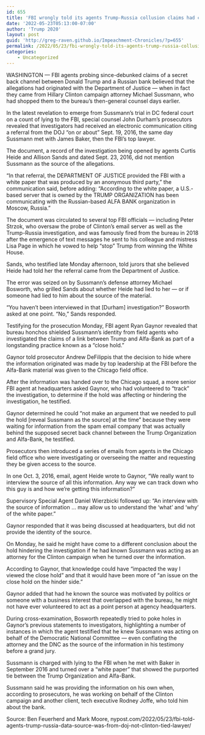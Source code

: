 ```yaml
---
id: 655
title: 'FBI wrongly told its agents Trump-Russia collusion claims had come from DOJ, bombshell document reveals'
date: '2022-05-23T05:13:00-07:00'
author: 'Trump 2020'
layout: post
guid: 'http://greg-raven.github.io/Impeachment-Chronicles/?p=655'
permalink: /2022/05/23/fbi-wrongly-told-its-agents-trump-russia-collusion-claims-had-come-from-doj-bombshell-document-reveals/
categories:
    - Uncategorized
---
```


WASHINGTON — FBI agents probing since-debunked claims of a secret back channel between Donald Trump and a Russian bank believed that the allegations had originated with the Department of Justice — when in fact they came from Hillary Clinton campaign attorney Michael Sussmann, who had shopped them to the bureau’s then-general counsel days earlier.

In the latest revelation to emerge from Sussmann’s trial in DC federal court on a count of lying to the FBI, special counsel John Durham’s prosecutors revealed that investigators had received an electronic communication citing a referral from the DOJ “on or about” Sept. 19, 2016, the same day Sussmann met with James Baker, then the FBI’s top lawyer.

The document, a record of the investigation being opened by agents Curtis Heide and Allison Sands and dated Sept. 23, 2016, did not mention Sussmann as the source of the allegations.

“In that referral, the DEPARTMENT OF JUSTICE provided the FBI with a white paper that was produced by an anonymous third party,” the communication said, before adding: “According to the white paper, a U.S.-based server that is owned by the TRUMP ORGANIZATION has been communicating with the Russian-based ALFA BANK organization in Moscow, Russia.”

The document was circulated to several top FBI officials — including Peter Strzok, who oversaw the probe of Clinton’s email server as well as the Trump-Russia investigation, and was famously fired from the bureau in 2018 after the emergence of text messages he sent to his colleague and mistress Lisa Page in which he vowed to help “stop” Trump from winning the White House.

Sands, who testified late Monday afternoon, told jurors that she believed Heide had told her the referral came from the Department of Justice.

The error was seized on by Sussmann’s defense attorney Michael Bosworth, who grilled Sands about whether Heide had lied to her — or if someone had lied to him about the source of the material.

“You haven’t been interviewed in that \[Durham\] investigation?” Bosworth asked at one point. “No,” Sands responded.

Testifying for the prosecution Monday, FBI agent Ryan Gaynor revealed that bureau honchos shielded Sussmann’s identity from field agents who investigated the claims of a link between Trump and Alfa-Bank as part of a longstanding practice known as a “close hold.”

Gaynor told prosecutor Andrew DeFilippis that the decision to hide where the information originated was made by top leadership at the FBI before the Alfa-Bank material was given to the Chicago field office.

After the information was handed over to the Chicago squad, a more senior FBI agent at headquarters asked Gaynor, who had volunteered to “track” the investigation, to determine if the hold was affecting or hindering the investigation, he testified.

Gaynor determined he could “not make an argument that we needed to pull the hold \[reveal Sussmann as the source\] at the time” because they were waiting for information from the spam email company that was actually behind the supposed secret back channel between the Trump Organization and Alfa-Bank, he testified.

Prosecutors then introduced a series of emails from agents in the Chicago field office who were investigating or overseeing the matter and requesting they be given access to the source.

In one Oct. 3, 2016, email, agent Heide wrote to Gaynor, “We really want to interview the source of all this information. Any way we can track down who this guy is and how we’re getting this information?”

Supervisory Special Agent Daniel Wierzbicki followed up: “An interview with the source of information … may allow us to understand the ‘what’ and ‘why’ of the white paper.”

Gaynor responded that it was being discussed at headquarters, but did not provide the identity of the source.

On Monday, he said he might have come to a different conclusion about the hold hindering the investigation if he had known Sussmann was acting as an attorney for the Clinton campaign when he turned over the information.

According to Gaynor, that knowledge could have “impacted the way I viewed the close hold” and that it would have been more of “an issue on the close hold on the hinder side.”

Gaynor added that had he known the source was motivated by politics or someone with a business interest that overlapped with the bureau, he might not have ever volunteered to act as a point person at agency headquarters.

During cross-examination, Bosworth repeatedly tried to poke holes in Gaynor’s previous statements to investigators, highlighting a number of instances in which the agent testified that he knew Sussmann was acting on behalf of the Democratic National Committee — even conflating the attorney and the DNC as the source of the information in his testimony before a grand jury.

Sussmann is charged with lying to the FBI when he met with Baker in September 2016 and turned over a “white paper” that showed the purported tie between the Trump Organization and Alfa-Bank.

Sussmann said he was providing the information on his own when, according to prosecutors, he was working on behalf of the Clinton campaign and another client, tech executive Rodney Joffe, who told him about the bank.

Source: Ben Feuerherd and Mark Moore, nypost.com/2022/05/23/fbi-told-agents-trump-russia-data-source-was-from-doj-not-clinton-tied-lawyer/